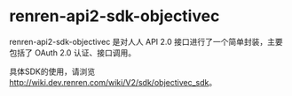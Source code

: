 renren-api2-sdk-objectivec
===================

renren-api2-sdk-objectivec 是对人人 API 2.0 接口进行了一个简单封装，主要包括了 OAuth 2.0 认证、接口调用。

具体SDK的使用，请浏览<http://wiki.dev.renren.com/wiki/V2/sdk/objectivec_sdk>。
